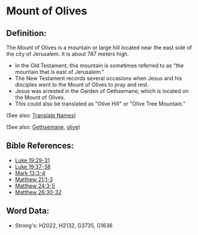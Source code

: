 # Mount of Olives #

## Definition: ##

The Mount of Olives is a mountain or large hill located near the east side of the city of Jerusalem. It is about 787 meters high.

* In the Old Testament, this mountain is sometimes referred to as "the mountain that is east of Jerusalem."
* The New Testament records several occasions when Jesus and his disciples went to the Mount of Olives to pray and rest.
* Jesus was arrested in the Garden of Gethsemane, which is located on the Mount of Olives.
* This could also be translated as "Olive Hill" or "Olive Tree Mountain."

(See also: [Translate Names](rc://en/ta/man/translate/translate-names))

(See also: [Gethsemane](../names/gethsemane.md), [olive](../other/olive.md))

## Bible References: ##

* [Luke 19:29-31](rc://en/tn/help/luk/19/29)
* [Luke 19:37-38](rc://en/tn/help/luk/19/37)
* [Mark 13:3-4](rc://en/tn/help/mrk/13/03)
* [Matthew 21:1-3](rc://en/tn/help/mat/21/01)
* [Matthew 24:3-5](rc://en/tn/help/mat/24/03)
* [Matthew 26:30-32](rc://en/tn/help/mat/26/30)

## Word Data: ##

* Strong's: H2022, H2132, G3735, G1636
